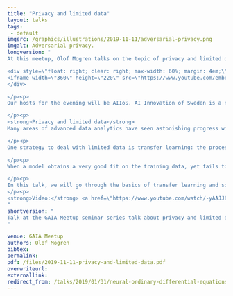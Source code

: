 ```yaml
---
title: "Privacy and limited data"
layout: talks
tags:
 - default
imgsrc: /graphics/illustrations/2019-11-11/adversarial-privacy.png
imgalt: Adversarial privacy.
longversion: "
At this meetup, Olof Mogren talks on the topic of privacy and limited data. Olof Mogren is heading the deep learning research group in Gothenburg at RISE Research Institutes of Sweden. He received his PhD in computer science from the Chalmers University of Technology in 2018, with a thesis on deep representation learning for natural language processing. See the abstract below for more details on his coming presentation.

<div style=\"float: right; clear: right; max-width: 60%; margin: 4em;\" />
<iframe width=\"360\" height=\"220\" src=\"https://www.youtube.com/embed/-yAAJJ84cwU\" frameborder=\"0\" allow=\"accelerometer; autoplay; clipboard-write; encrypted-media; gyroscope; picture-in-picture\" allowfullscreen></iframe>
</div>

</p><p>
Our hosts for the evening will be AIIoS. AI Innovation of Sweden is a national centre for applied AI research and innovation, intending to strengthen the competitiveness of the Swedish industry and welfare. AI Innovation of Sweden is a national and neutral initiative, functioning as an engine in the Swedish AI ecosystem. The focus is on accelerating the implementation of AI through sharing knowledge and data and collaborative projects

</p><p>
<strong>Privacy and limited data</strong>
Many areas of advanced data analytics have seen astonishing progress with deep learning. Deep neural networks now power systems that excel in image processing, playing ancient board-games, and interpreting natural language. These networks have a high learning capacity, but they require large amounts of training data to come to their full potential. What choices do we have when the required amounts of data can not be met? And how do we ensure privacy for individuals that may be part of the datasets that underlie our conclusions?

</p><p>
One strategy to deal with limited data is transfer learning: the process of training a model in two stages: first using a large generic dataset, and then on data from the target domain where the model will later be used and evaluated. For instance, you may pre-train a model for classification on a large and easily available dataset such as Imagenet, and then perform the fine-tuning on a different dataset, or even on a different task such as semantic segmentation. For convolutional neural networks in computer vision applications, this kind of initialization has been successfully employed for years, and similar approaches have now started to emerge for applications in natural language processing. The Transformer-based architectures such as BERT and GPT-2 can now be trained in similar ways for language applications.

</p><p>
When a model obtains a very good fit on the training data, yet fails to generalize to unseen test data, is an issue referred to as overfitting. Interestingly enough, this is closely linked to the issue of privacy. Special care needs to be taken about both, especially when using datasets of limited size. When a model fails to generalize due to overfitting, it also starts to memorize information that is specific to the training data. For sensitive applications, this may be information that we'd like the model not to expose. Limiting overfitting can lead to improving privacy but this neat side-effect may not be enough in practice. Ensuring privacy may also be approached using mechanisms such as particular ensemble setups or adversarial learning.

</p><p>
In this talk, we will go through the basics of transfer learning and some issues of data privacy with some possible remedies, illustrated with examples from the AI research at RISE Research Institutes of Sweden.
</p><p>
<strong>Video:</strong> <a href=\"https://www.youtube.com/watch/-yAAJJ84cwU\">Youtube</a>
"
shortversion: "
Talk at the GAIA Meetup seminar series talk about privacy and limited data.
"

venue: GAIA Meetup
authors: Olof Mogren
bibtex: 
permalink:
pdf: /files/2019-11-11-privacy-and-limited-data.pdf
overwriteurl: 
externallink: 
redirect_from: /talks/2019/01/31/neural-ordinary-differential-equations.html
---
```


